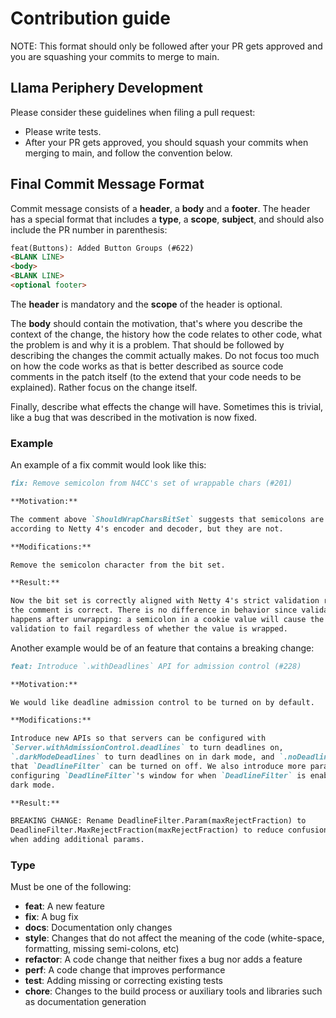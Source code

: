 # Contribution guide

NOTE: This format should only be followed after your PR gets approved and you are squashing your commits to merge to main.

## Llama Periphery Development

Please consider these guidelines when filing a pull request:

* Please write tests.
* After your PR gets approved, you should squash your commits when merging to main, and follow the convention below.

## Final Commit Message Format

Commit message consists of a **header**, a **body** and a **footer**.  The header has a special
format that includes a **type**, a **scope**, **subject**, and should also include the PR number in parenthesis:

```html
feat(Buttons): Added Button Groups (#622)
<BLANK LINE>
<body>
<BLANK LINE>
<optional footer>
```

The **header** is mandatory and the **scope** of the header is optional.

The **body** should contain the motivation, that's where you describe the context of the change, the history how the code relates to other code, what the problem is and why it is a problem. That should be followed by describing the changes the commit actually makes. Do not focus too much on how the code works as that is better described as source code comments in the patch itself (to the extend that your code needs to be explained). Rather focus on the change itself.

Finally, describe what effects the change will have. Sometimes this is trivial, like a bug that was described in the motivation is now fixed.

### Example

An example of a fix commit would look like this:

```markdown
fix: Remove semicolon from N4CC's set of wrappable chars (#201)

**Motivation:**

The comment above `ShouldWrapCharsBitSet` suggests that semicolons are legal
according to Netty 4's encoder and decoder, but they are not.

**Modifications:**

Remove the semicolon character from the bit set.

**Result:**

Now the bit set is correctly aligned with Netty 4's strict validation rules and
the comment is correct. There is no difference in behavior since validation
happens after unwrapping: a semicolon in a cookie value will cause the
validation to fail regardless of whether the value is wrapped.
```

Another example would be of an feature that contains a breaking change:

```markdown
feat: Introduce `.withDeadlines` API for admission control (#228)

**Motivation:**

We would like deadline admission control to be turned on by default.

**Modifications:**

Introduce new APIs so that servers can be configured with
`Server.withAdmissionControl.deadlines` to turn deadlines on,
`.darkModeDeadlines` to turn deadlines on in dark mode, and `.noDeadlines` so
that `DeadlineFilter` can be turned on off. We also introduce more params for
configuring `DeadlineFilter`'s window for when `DeadlineFilter` is enabled or in
dark mode.

**Result:**

BREAKING CHANGE: Rename DeadlineFilter.Param(maxRejectFraction) to
DeadlineFilter.MaxRejectFraction(maxRejectFraction) to reduce confusion
when adding additional params.
```

### Type

Must be one of the following:

* **feat**: A new feature
* **fix**: A bug fix
* **docs**: Documentation only changes
* **style**: Changes that do not affect the meaning of the code (white-space, formatting, missing
  semi-colons, etc)
* **refactor**: A code change that neither fixes a bug nor adds a feature
* **perf**: A code change that improves performance
* **test**: Adding missing or correcting existing tests
* **chore**: Changes to the build process or auxiliary tools and libraries such as documentation
  generation
